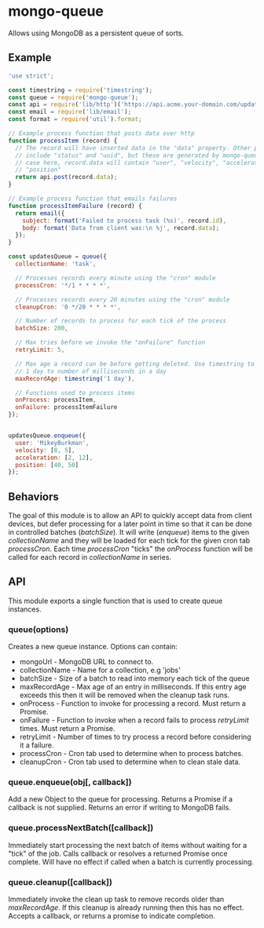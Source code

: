 # mongo-queue

Allows using MongoDB as a persistent queue of sorts.

## Example

```js
'use strict';

const timestring = require('timestring');
const queue = require('mongo-queue');
const api = require('lib/http')('https://api.acme.your-domain.com/updates');
const email = require('lib/email');
const format = require('util').format;

// Example process function that posts data over http
function processItem (record) {
  // The record will have inserted data in the "data" property. Other properties
  // include "status" and "uuid", but these are generated by mongo-queue. In our
  // case here, record.data will contain "user", "velocity", "acceleration",
  // "position"
  return api.post(record.data);
}

// Example process function that emails failures
function processItemFailure (record) {
  return email({
    subject: format('Failed to process task (%s)', record.id),
    body: format('Data from client was:\n %j', record.data);
  });
}

const updatesQueue = queue({
  collectionName: 'task',

  // Processes records every minute using the "cron" module
  processCron: '*/1 * * * *',

  // Processes records every 20 minutes using the "cron" module
  cleanupCron: '0 */20 * * * *',

  // Number of records to process for each tick of the process
  batchSize: 200,

  // Max tries before we invoke the "onFailure" function
  retryLimit: 5,

  // Max age a record can be before getting deleted. Use timestring to convert
  // 1 day to number of milliseconds in a day
  maxRecordAge: timestring('1 day'),

  // Functions used to process items
  onProcess: processItem,
  onFailure: processItemFailure
});


updatesQueue.enqueue({
  user: 'MikeyBurkman',
  velocity: [8, 5],
  acceleration: [2, 12],
  position: [40, 50]
});
```

## Behaviors
The goal of this module is to allow an API to quickly accept data from client
devices, but defer processing for a later point in time so that it can be done
in controlled batches (_batchSize_). It will write (_enqueue_) items to the
given _collectionName_ and they will be loaded for each tick for the given cron
tab _processCron_. Each time _processCron_ "ticks" the _onProcess_ function will
be called for each record in _collectionName_ in series.

## API
This module exports a single function that is used to create queue instances.

### queue(options)
Creates a new queue instance. Options can contain:

* mongoUrl - MongoDB URL to connect to.
* collectionName - Name for a collection, e.g 'jobs'
* batchSize - Size of a batch to read into memory each tick of the queue
* maxRecordAge - Max age of an entry in milliseconds. If this entry age exceeds
this then it will be removed when the cleanup task runs.
* onProcess - Function to invoke for processing a record. Must return a Promise.
* onFailure - Function to invoke when a record fails to process _retryLimit_
times. Must return a Promise.
* retryLimit - Number of times to try process a record before considering it a
failure.
* processCron - Cron tab used to determine when to process batches.
* cleanupCron - Cron tab used to determine when to clean stale data.

### queue.enqueue(obj[, callback])
Add a new Object to the queue for processing. Returns a Promise if a callback
is not supplied. Returns an error if writing to MongoDB fails.

### queue.processNextBatch([callback])
Immediately start processing the next batch of items without waiting for a
"tick" of the job. Calls callback or resolves a returned Promise once complete.
Will have no effect if called when a batch is currently processing.

### queue.cleanup([callback])
Immediately invoke the clean up task to remove records older than
_maxRecordAge_. If this cleanup is already running then this has no effect.
Accepts a callback, or returns a promise to indicate completion.
